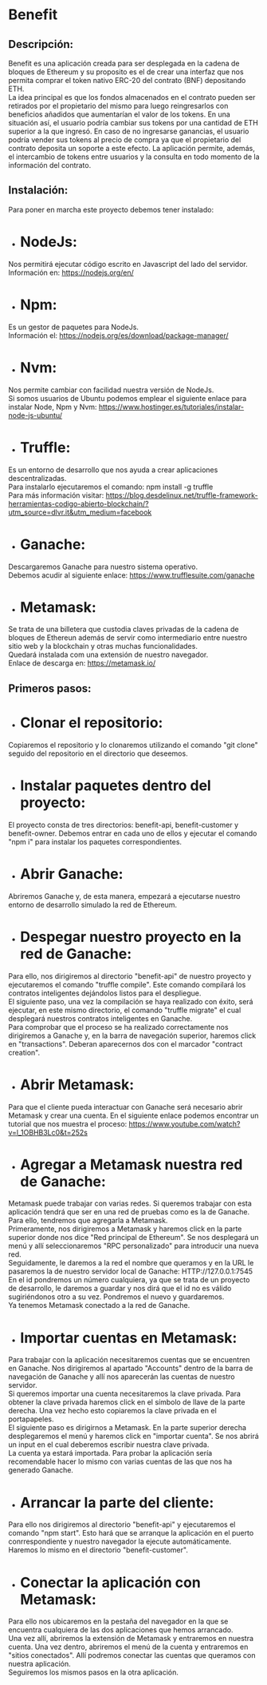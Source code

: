# Benefit

## Descripción:

Benefit es una aplicación creada para ser desplegada en la cadena de bloques de Ethereum y su proposito es el de crear una interfaz que nos permita comprar el token nativo ERC-20 del contrato (BNF) depositando ETH.  
La idea principal es que los fondos almacenados en el contrato pueden ser retirados por el propietario del mismo para luego reingresarlos con beneficios añadidos que aumentarían el valor de los tokens. En una situación así, el usuario podría cambiar sus tokens por una cantidad de ETH superior a la que ingresó.
En caso de no ingresarse ganancias, el usuario podría vender sus tokens al precio de compra ya que el propietario del contrato deposita un soporte a este efecto.
La aplicación permite, además, el intercambio de tokens entre usuarios y la consulta en todo momento de la información del contrato.

## Instalación:

Para poner en marcha este proyecto debemos tener instalado:
  - # NodeJs:  
  Nos permitirá ejecutar código escrito en Javascript del lado del servidor.  
  Información en: https://nodejs.org/en/
  - # Npm: 
  Es un gestor de paquetes para NodeJs.   
  Información el: https://nodejs.org/es/download/package-manager/
  - # Nvm:  
  Nos permite cambiar con facilidad nuestra versión de NodeJs.  
  Si somos usuarios de Ubuntu podemos emplear el siguiente enlace para instalar Node, Npm y Nvm: https://www.hostinger.es/tutoriales/instalar-node-js-ubuntu/
  - # Truffle:  
  Es un entorno de desarrollo que nos ayuda a crear aplicaciones descentralizadas.  
  Para instalarlo ejecutaremos el comando: npm install -g truffle  
  Para más información visitar: https://blog.desdelinux.net/truffle-framework-herramientas-codigo-abierto-blockchain/?utm_source=dlvr.it&utm_medium=facebook
  - # Ganache:  
  Descargaremos Ganache para nuestro sistema operativo.  
  Debemos acudir al siguiente enlace: https://www.trufflesuite.com/ganache
  - # Metamask:  
  Se trata de una billetera que custodia claves privadas de la cadena de bloques de Ethereun además de servir como intermediario entre nuestro sitio web y la blockchain y otras muchas funcionalidades.  
  Quedará instalada com una extensión de nuestro navegador.  
  Enlace de descarga en: https://metamask.io/

## Primeros pasos:

  - # Clonar el repositorio:  
  Copiaremos el repositorio y lo clonaremos utilizando el comando "git clone" seguido del repositorio en el directorio que deseemos.
  - # Instalar paquetes dentro del proyecto:  
  El proyecto consta de tres directorios: benefit-api, benefit-customer y benefit-owner. Debemos entrar en cada uno de ellos y ejecutar el comando "npm i" para instalar los paquetes correspondientes.
  - # Abrir Ganache:   
  Abriremos Ganache y, de esta manera, empezará a ejecutarse nuestro entorno de desarrollo simulado la red de Ethereum.
  - # Despegar nuestro proyecto en la red de Ganache:  
  Para ello, nos dirigiremos al directorio "benefit-api" de nuestro proyecto y ejecutaremos el comando "truffle compile". Este comando compilará los contratos inteligentes dejándolos listos para el despliegue.  
  El siguiente paso, una vez la compilación se haya realizado con éxito, será ejecutar, en este mismo directorio, el comando "truffle migrate" el cual desplegará nuestros contratos inteligentes en Ganache.  
  Para comprobar que el proceso se ha realizado correctamente nos dirigiremos a Ganache y, en la barra de navegación superior, haremos click en "transactions". Deberan aparecernos dos con el marcador "contract creation".
  - # Abrir Metamask:  
  Para que el cliente pueda interactuar con Ganache será necesario abrir Metamask y crear una cuenta. En el siguiente enlace podemos encontrar un tutorial que nos muestra el proceso: https://www.youtube.com/watch?v=l_1OBHB3Lc0&t=252s
  - # Agregar a Metamask nuestra red de Ganache:
  Metamask puede trabajar con varias redes. Si queremos trabajar con esta aplicación tendrá que ser en una red de pruebas como es la de Ganache. Para ello, tendremos que agregarla a Metamask.  
  Primeramente, nos dirigiremos a Metamask y haremos click en la parte superior donde nos dice "Red principal de Ethereum". Se nos desplegará un menú y allí seleccionaremos "RPC personalizado" para introducir una nueva red.  
  Seguidamente, le daremos a la red el nombre que queramos y en la URL le pasaremos la de nuestro servidor local de Ganache: HTTP://127.0.0.1:7545  
  En el id pondremos un número cualquiera, ya que se trata de un proyecto de desarrollo, le daremos a guardar y nos dirá que el id no es válido sugiriéndonos otro a su vez. Pondremos el nuevo y guardaremos.  
  Ya tenemos Metamask conectado a la red de Ganache.
  - # Importar cuentas en Metamask:  
  Para trabajar con la aplicación necesitaremos cuentas que se encuentren en Ganache. Nos dirigiremos al apartado "Accounts" dentro de la barra de navegación de Ganache y allí nos aparecerán las cuentas de nuestro servidor.  
  Si queremos importar una cuenta necesitaremos la clave privada. Para obtener la clave privada haremos click en el símbolo de llave de la parte derecha. Una vez hecho esto copiaremos la clave privada en el portapapeles.  
  El siguiente paso es dirigirnos a Metamask. En la parte superior derecha desplegaremos el menú y haremos click en "importar cuenta". Se nos abrirá un input en el cual deberemos escribir nuestra clave privada.  
  La cuenta ya estará importada. Para probar la aplicación sería recomendable hacer lo mismo con varias cuentas de las que nos ha generado Ganache.
  - # Arrancar la parte del cliente:  
  Para ello nos dirigiremos al directorio "benefit-api" y ejecutaremos el comando "npm start". Esto hará que se arranque la aplicación en el puerto conrrespondiente y nuestro navegador la ejecute automáticamente.  
  Haremos lo mismo en el directorio "benefit-customer".
  - # Conectar la aplicación con Metamask:  
  Para ello nos ubicaremos en la pestaña del navegador en la que se encuentra cualquiera de las dos aplicaciones que hemos arrancado.  
  Una vez allí, abriremos la extensión de Metamask y entraremos en nuestra cuenta. Una vez dentro, abriremos el menú de la cuenta y entraremos en "sitios conectados". Allí podremos conectar las cuentas que queramos con nuestra aplicación.  
  Seguiremos los mismos pasos en la otra aplicación.
